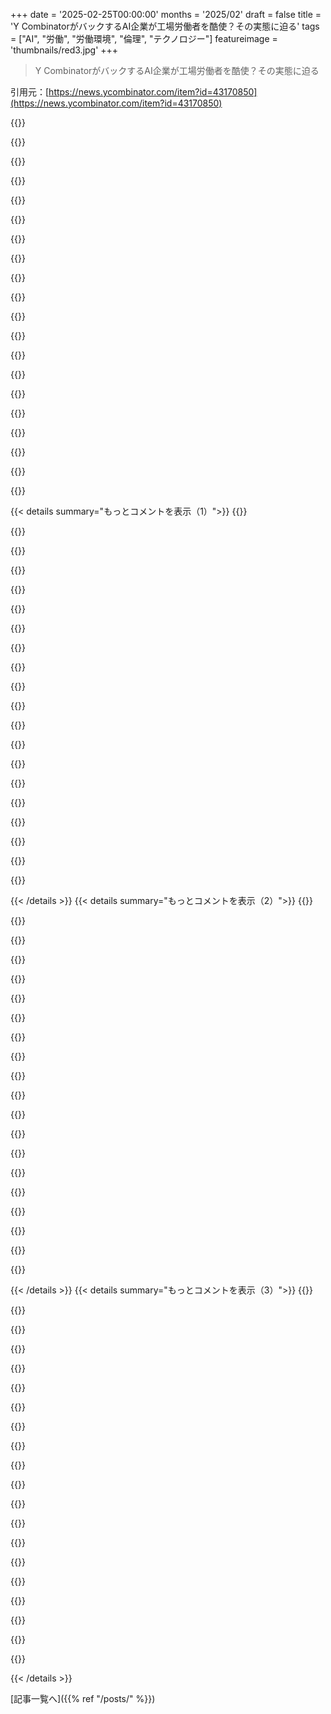+++
date = '2025-02-25T00:00:00'
months = '2025/02'
draft = false
title = 'Y CombinatorがバックするAI企業が工場労働者を酷使？その実態に迫る'
tags = ["AI", "労働", "労働環境", "倫理", "テクノロジー"]
featureimage = 'thumbnails/red3.jpg'
+++

> Y CombinatorがバックするAI企業が工場労働者を酷使？その実態に迫る

引用元：[https://news.ycombinator.com/item?id=43170850](https://news.ycombinator.com/item?id=43170850)

{{<matomeQuote body="手動でフロントページから外された？フラグが付いてないのにもうそこにはないみたいだ。追記: 今は#157だけど、ランキングメカニズムを勘違いしてたかも。" userName="mzajc" createdAt="2025-02-25T16:49:30" color="">}}

{{<matomeQuote body="炎上警報が作動したみたい。モデレーターは触ってないけど、この記事のユーザーフラグは無効になってる。YCやYCスタートアップが関わると、HNのモデレーションは逆に少なくなるんだ。名誉のために過度なモデレーションはしないよ。ただ、通常ならこういうスレッドは重みを下げる慣習があるけど、今回はそのルールに従ったんだ。" userName="dang" createdAt="2025-02-25T16:52:50" color="">}}

{{<matomeQuote body="モデレーションを尊重してる。だからタイトルや投稿の説明を控えめにしたんだ。熱くなるつもりはなかったし、最初のコメントまでこの問題の範囲を知らなかった。私は創業者の言葉やビデオを元にしたオリジナルの調査に基づいて、これを掘り下げてた。" userName="latexr" createdAt="2025-02-25T22:37:49" color="#ff5c5c">}}

{{<matomeQuote body="君がそのタイトルがもっと正確で中立的にできたとは思わないのが、今の問題だ。人々は自分の意見を事実だと思っていて、政治的な傾向が中立的な現実だと思ってる。『abuse』って言葉が問題なんだ。あのひどい動画の中でも暴力はなかった。単に言葉の選び方が拙かっただけ。" userName="mattmaroon" createdAt="2025-02-26T18:21:19" color="">}}

{{<matomeQuote body="失礼ですが、あなたはセマンティクスの間抜けです。大事な点は人類が苦しんでいることだ。" userName="mariconrobot" createdAt="2025-03-05T08:14:51" color="">}}

{{<matomeQuote body="私のコメントを読むこともせず、（皮肉なことに）自分の見解が正しいかのように言わないでくれ。その議論はあなたの投稿よりも前に済んでいて、私もタイトルの問題を認めてる。あなたの意見は憎しみや侮辱を拡散してるだけだよ。" userName="latexr" createdAt="2025-02-27T22:49:34" color="">}}

{{<matomeQuote body="＞『そのフレーズも中立的じゃない; 明らかに非難的だ。』同意する。でも批判的ではない立場は見当たらないし、これはコメントする価値のあることだと思うよ。これは悪いからこそコメントすべきなんだ。" userName="mattmaroon" createdAt="2025-02-28T16:16:25" color="">}}

{{<matomeQuote body="HNはYCやそのスタートアップが関わると、より少なくモデレートするってのは信じる。適度な反応が大事だって理解出来るから。HNのスタンスを明確に示すのも価値があるね。" userName="WarOnPrivacy" createdAt="2025-02-25T18:43:50" color="">}}

{{<matomeQuote body="私は小さな工場を経営してたが、こういうツールは役立つ。人を無理に働かせるのではなく、動作を最適化するためのものだ。残念ながら、ツールよりもその宣伝方法が問題なんだ。ウェブサイトの『誰が働いていて、誰が働いてないかを知る』ってラインは悲しい。" userName="simonbarker87" createdAt="2025-02-25T13:12:12" color="#45d325">}}

{{<matomeQuote body="まさに私の考えだ。もしこれがヨーロッパのデモだったら、作業効率を向上させるためにトレーニングを提供すると言ってるだろうね。インドの工場がどう運営されてるのかは知らないが、西側の視点から見ると非常に不自然に見える。" userName="mrtksn" createdAt="2025-02-26T04:58:29" color="">}}

{{<matomeQuote body="デジタル監視がなくても、同じ服を縫っている人たちの生産性は簡単に追跡できると思う。工場のボトルネックはすぐに分かるし、こういうシステムは逆にひどい労働環境を作るために使われる気がする。選択肢のある人を追い出して、安い人材だけが残る仕組みなんじゃないかな。" userName="devjab" createdAt="2025-02-26T08:33:19" color="">}}

{{<matomeQuote body="この広告は素人っぽくて、極めて悪印象を与える可能性があるのにYCがアドバイスしなかったのが恥ずかしい。製品自体は新しいわけじゃないし、工場のオーナーや管理者次第だと思う。" userName="infecto" createdAt="2025-02-25T13:32:53" color="">}}

{{<matomeQuote body="＞“工場のオーナーや管理者次第だと思う。”<br>道具は目的のために作られるよね。だからこのツールは明らかに工場労働者を締め付けるために作られた。管理者がその目的で使ったからって、製作者は責任逃れはできないよ。" userName="latexr" createdAt="2025-02-25T14:20:55" color="#ff5c5c">}}

{{<matomeQuote body="例えて言うなら、ノーベルのTNTみたいに、もっと正当な目的に使えるソフトウェアだと思うよ。" userName="giantg2" createdAt="2025-02-25T19:08:08" color="">}}

{{<matomeQuote body="＞“このソフトウェアは正当な目的で使える可能性がある。”<br>でも、そもそもそのために設計されたわけじゃないのが問題なんだ。彼らは工場労働者の搾取を目的にこのツールを作ったんだから。" userName="latexr" createdAt="2025-02-25T22:06:45" color="">}}

{{<matomeQuote body="経営陣は高評価のパフォーマーを報酬するためにこのツールを使えるかもしれないね。でも、どう使うかが重要だと思う。" userName="giantg2" createdAt="2025-02-25T22:43:30" color="">}}

{{<matomeQuote body="ノーベルは第一次世界大戦の爆薬の専門家として自分の遺産に悩んでいたけど、今でも科学者に彼の名から賞やお金が授与されるんだよ。" userName="mrguyorama" createdAt="2025-02-25T19:18:28" color="">}}

{{<matomeQuote body="そうそう、それが私の言いたいことだよ。" userName="giantg2" createdAt="2025-02-25T22:41:56" color="">}}

{{<matomeQuote body="あなたの言いたいことは軽視されてるよ。どんな発明もポジティブな利用法よりネガティブな利用法の方が多いんだ。" userName="Apocryphon" createdAt="2025-02-26T10:08:11" color="">}}

{{<matomeQuote body="どうして軽視されるの？TNTは鉱業に安全性をもたらしたし、悪用の方は発明された後に開発されたものだよ。" userName="giantg2" createdAt="2025-02-26T12:30:39" color="">}}

{{< details summary="もっとコメントを表示（1）">}}
{{<matomeQuote body="いや、ダイナマイトと今回の騒動の中心にいるスタートアップのことを言ってたんだ。" userName="Apocryphon" createdAt="2025-02-26T22:34:11" color="">}}

{{<matomeQuote body="動画に映ってたインドの労働文化は上下関係が強く、親のように叱ることも多い。あれはひどい文化だと思うし、なくすべきだね。" userName="carabiner" createdAt="2025-02-25T21:17:05" color="">}}

{{<matomeQuote body="インドの多くの地域ではもっとリラックスした働き方をしている。君が言ってるのは北インドの企業に多い文化だし、その子たちの名前からもそれがわかる。" userName="anukin" createdAt="2025-02-28T03:55:49" color="">}}

{{<matomeQuote body="伝統的なアメリカのテック企業で働いた後にそれを目の当たりにすると、マジでビックリするよ。ストーリーポイントの使い方もいろんな面で異常だし、すごい衝撃だよ。" userName="cruffle_duffle" createdAt="2025-02-26T04:48:02" color="#785bff">}}

{{<matomeQuote body="あの企業が良い働き者を褒める方法としてフレームを考えられたかもしれないけど、実際は低パフォーマンスの人を狙ってる感じが悪いというか、センスがないよね。" userName="ren_engineer" createdAt="2025-02-25T18:12:32" color="">}}

{{<matomeQuote body="ズレてると言ったけど、怒ってる人たちはターゲット顧客じゃない。良い働き者を見つけて褒めようと考えるマネージャーより、働いてない人を見つけたいマネージャーが多いと思う。" userName="soerxpso" createdAt="2025-02-25T19:52:58" color="">}}

{{<matomeQuote body="実際、顧客にとっては素晴らしいフレームだと思う。でも、工場労働者に共感する人の多い公の場でこれを出すのは調子外れだね。" userName="johnnyanmac" createdAt="2025-02-25T18:29:52" color="">}}

{{<matomeQuote body="もしYCの人が見てたら、彼らの応募をレビューするのを手伝うよ。自分は最初に心配を示した者かもしれない。" userName="friendly_chap" createdAt="2025-02-25T13:36:54" color="">}}

{{<matomeQuote body="あんまり詳しくは読んでないし動画も見てないけど、なんか変なものに気づいたっぽいね。ページにはこう書いてあるよ<br>＞”Tell HN: Y Combinator backing AI company to abuse factory workers”ってスレッドは242ポイントもあったのにフロントページから消えたんだ。これはフレームウォーディテクターってソフトのペナルティのせい。運営は何も手を加えてないんだ。YCやYCスタートアップが関わる話の時はあまりモデレーションしないのがウチのルールだから、これにも適用されてる。”" userName="dang" createdAt="2025-02-25T16:22:54" color="#ff5733">}}

{{<matomeQuote body="＞”フェアにやるなら、その情報を追加できるよ。ただ読者は、我々がYCについてネガティブな投稿を悪意をもって検閲してるって思うだろうけど、真実はその逆だ。”<br>それ、確かにやるよ！ホント、あなたとHNにはリスペクトがあるから、これを恨みとか思わないでほしい。責任感が大事だと思うんだ。<br>＞”何か変なものに気づいたっぽいね。”<br>これがよくわからないな。" userName="friendly_chap" createdAt="2025-02-25T19:12:04" color="">}}

{{<matomeQuote body="サンキュー！こういう親切な返事、嬉しいよ。HNをこんなに評価してくれてるのも聞けて感謝だよ。<br>＞”何か変なものに気づいたっぽいね。”<br>あぁ、これは本当に申し訳ないけど、公式のYCの発表ページに載せるべきじゃないもの（この場合動画ね）を見つけたと思う。詳細はあんまり見てないけど、他の人たちの反応からそう感じただけなんだ。" userName="dang" createdAt="2025-02-25T19:46:01" color="">}}

{{<matomeQuote body="信じられないかもしれないけど、創業者はYCパートナーに全てを相談するわけじゃないよ！" userName="mattmaroon" createdAt="2025-02-25T13:37:14" color="">}}

{{<matomeQuote body="＞”信じられないかもしれないけど、全てをパートナーに相談する必要はないって言われてない！”<br>そうだよ、信じられないかもしれないけど、全てをパートナーに相談する必要は言われてないよ！でも、発表に載せる動画くらいは、一回見てから投稿するべきだと思う。スタートアップ文化の批判ではなく、あの動画を見たら本当にクオリティがよくなったのか疑問なんだ。" userName="infecto" createdAt="2025-02-25T13:52:01" color="">}}

{{<matomeQuote body="落ちてないと思うよ、ただプレスリリースを再投稿してるだけで、99.9%は特に面白くないものだよ。" userName="mattmaroon" createdAt="2025-02-25T16:36:34" color="">}}

{{<matomeQuote body="それでも、プレスリリース動画を誰も見なかったのか疑問だね。ちゃんと内容をレビューせずにゴミみたいなプレスリリースを投稿するか、もしくは（もっと悪いのは）複数の人が本当に問題ないと思ってる。" userName="biker142541" createdAt="2025-02-25T18:29:53" color="">}}

{{<matomeQuote body="私は最初だと思う。あれが本当に問題があるとは思わない。HNの反応的な政治傾向がPGの最後のエッセイに対する反応を見ればわかるけど、あの動画は超ひどい撮影だよ。動画を見てこのスレッドのタイトルにたどり着く人は極端だと思う。”" userName="mattmaroon" createdAt="2025-02-26T00:56:06" color="">}}

{{<matomeQuote body="確かにそうだけど、これは@ycombinatorのXアカウントに”ローンチおめでとう！”メッセージと一緒に投稿されて、今削除されてるんだよね。" userName="stetrain" createdAt="2025-02-25T13:57:14" color="">}}

{{<matomeQuote body="正直言って、そんなに変なことじゃないよ。10個/時を基準に仕事を依頼して、他の人がそれを達成してるのに1人だけが1個/時しかできなかったら、その人はその仕事をするべきじゃないと思ってる。逆に広告動画には文句を言うべきで、個人と会話をしてるのに称賛しつつ、非人間的な反応をする動画になってた。製品自体は問題ないけど、動画はヤバい。" userName="2099miles" createdAt="2025-02-25T12:58:11" color="#45d325">}}

{{<matomeQuote body="”これは明らかに、仕事の約1/10しかしてない人をただ叱り付けるためだけに使われるって？それとも、AIで常に監視されて、実際の労働環境で不当な基準で怒鳴られるための道具になるってこと？“" userName="trunch" createdAt="2025-02-25T13:13:17" color="#ff5c5c">}}

{{<matomeQuote body="”工場の観点から見ても、愚かだよね。うちの工場では、時間調査をして何を学んだかというと、主に機能不全の高齢者が多かったんだ。ほかに残る人がいないから。18歳の新人もいるけど、仕事を理解してない子が多い。“" userName="_DeadFred_" createdAt="2025-02-25T21:09:20" color="">}}


{{< /details >}}
{{< details summary="もっとコメントを表示（2）">}}
{{<matomeQuote body="”高パフォーマンスの人をretainできてないの？何か具体的に改善方法を試してないの？AIをエグゼクティブのパフォーマンス監視に使うのは、面白い社会実験になるかも。“" userName="tmpz22" createdAt="2025-02-26T04:45:21" color="">}}

{{<matomeQuote body="”このツールが人をマイクロマネジメントしたり、従業員を虐待する助けになるって本気で思ってる？もともとその傾向があったんじゃない？実際に価値があるツールもあるから、実装次第だよ。“" userName="infecto" createdAt="2025-02-25T13:35:23" color="#45d325">}}

{{<matomeQuote body="”その道具が手を貸すっていうのは、確かにそうかも。でも、労働者の虐待を倫理的に助長するべきじゃない。マーケティングの視点で誰が手を伸ばすかを考えるべき。“" userName="johnnyanmac" createdAt="2025-02-25T18:48:11" color="">}}

{{<matomeQuote body="”確かに虐待は前からあったかもしれないけど、さらに悪化するだけ。悪い条件に対する正しい倫理的な対応は、”条件を改善すること”であって、”悪化させること”ではない。“" userName="latexr" createdAt="2025-02-25T14:23:46" color="#ff5733">}}

{{<matomeQuote body="”絶対に、マイクロマネジメントや虐待に使われると思う。それが既に存在しているから、そういう道具で Amplify されるのは分かる。“" userName="rimbo789" createdAt="2025-02-25T14:18:52" color="#45d325">}}

{{<matomeQuote body="”ほぼ全てのインセンティブが、マイクロマネジメントや虐待を促すものだよ。摩擦を減らすことで、その行為が増える。“" userName="BriggyDwiggs42" createdAt="2025-02-26T16:11:45" color="#ff33a1">}}

{{<matomeQuote body="”想像してみて。企業がO365を購入して、そのライセンスを終わらせるのをためらう。苦境に立つマネージャーを残さざるを得ない条件にいると、労働者にどう影響すると思う？。“" userName="pluto_modadic" createdAt="2025-02-25T16:43:21" color="">}}

{{<matomeQuote body="”もしかしたら、実装には従業員の名前を表示するオプションを含めることができるかも。“" userName="mjmsmith" createdAt="2025-02-25T18:46:37" color="">}}

{{<matomeQuote body="マネージャーはその下で働いてる奴がパフォーマンス悪いことに気づいて、理由を理解するべきじゃない？たぶんそのマネージャーこそその仕事に向いてないんじゃないの？" userName="fvdessen" createdAt="2025-02-25T13:15:44" color="">}}

{{<matomeQuote body="それを管理するために、1人ずつの目の前で監視するか、チーム全体のパフォーマンスを集めてるんだよね。どちらにも欠点があるけど、マネージャーは常に個人の数字を上げたいっていうのが問題なんだ。これが続くと新しい基準になって、より多くを求められるようになるんだ。信頼が揺らぐのも納得だよね。" userName="hnthrow90348765" createdAt="2025-02-25T13:23:32" color="#785bff">}}

{{<matomeQuote body="でも、これが実行されると彼らのストレスホルモンが増えるって創業者たちは言ってるよね。" userName="neofrommatrix" createdAt="2025-02-26T07:10:33" color="">}}

{{<matomeQuote body="まあ、いくつかの国の労働法では、マネージャーがデスクの後ろに立つのはいいけど、機械が監視するのはダメって書かれてるよね。" userName="froh" createdAt="2025-02-25T13:27:42" color="">}}

{{<matomeQuote body="ほんと、規模の問題だよね。マネージャーは毎日ずっと君の後ろに立つことはできない。でも、AIはそれができるんだ。" userName="sarchertech" createdAt="2025-02-25T14:02:56" color="#785bff">}}

{{<matomeQuote body="＞このこと自体はそんなにおかしくないよ。パフォーマンス管理の普通の方法だよね。製品自体は驚くほどではないけど、動画は驚きだよ。こういうのが始まりなんだ。正当な解決策を狂った人たちが使うようになったら、こうなる。" userName="ignoramous" createdAt="2025-02-25T13:01:46" color="">}}

{{<matomeQuote body="我々はテイラー主義の狭い視野からはもう脱却してると思う。これはプロセスを改善するための道具じゃなくて、従業員を追い込むためのものだね。能力に合った仕事を与えるのではなく、ただ赤い評価と悪い数字を与えるだけなんだ。" userName="ouraf" createdAt="2025-02-26T01:48:43" color="#785bff">}}

{{<matomeQuote body="続けて愚痴ると、労働者を測るのはいいんだけど、平均より10倍悪い奴と比較するのは良い。でも、0.01％の差で労働者を比較するのは愚かで非人道的だよ。" userName="2099miles" createdAt="2025-02-25T13:00:43" color="">}}

{{<matomeQuote body="そうだね、でも多くのビジネスオーナーやマネージャーは愚かで非人道的なんだ。" userName="yogurt-male" createdAt="2025-02-25T13:29:28" color="">}}

{{<matomeQuote body="うん。俺もティーンのときにディーラーで新車の整備をしたことあるんだけど、1日あたりの車両数を聞かれるのは全然オッケーだった。でも、作業ごとに出退勤を記録させられるのは本当に嫌だった。" userName="Brendinooo" createdAt="2025-02-25T17:15:30" color="">}}

{{<matomeQuote body="インドの労働文化って普通だよね。多くの場合、工場労働者はマネージャーとは違うカーストの人たちって予想できるし。" userName="carabiner" createdAt="2025-02-26T02:27:59" color="">}}

{{<matomeQuote body="このAIが他の業界、例えばプログラミングに使われるのはいいの？それで大丈夫なの？" userName="bargainbin" createdAt="2025-02-25T13:39:19" color="">}}


{{< /details >}}
{{< details summary="もっとコメントを表示（3）">}}
{{<matomeQuote body="この製品はダメだと思う。人間の尊厳を最優先にすべきで、AIで監視された環境に人を閉じ込めるなんておかしいよ。もし誰かがサボってるんじゃないか心配なら、監視役を雇って従業員と話すべきだ。AIを介して無機質に接するのは非人道的だよ。子供たちの授業をカメラとAIで代替するなんて考えたら、狂ってる。大人だって愛されて育つべきなんだから。" userName="oulipo" createdAt="2025-02-25T13:32:48" color="#785bff">}}

{{<matomeQuote body="教育課程はまさに今こうして開発されてるよね。AIが基準に基づいて授業計画を生成して教師が教材を入力すると、AIがクイズや採点をする。教育業界はこのAIの管理層をあまり疑わずに受け入れてるけど、学生にはストレスがかかるばかり。" userName="fat_cantor" createdAt="2025-02-25T14:04:14" color="">}}

{{<matomeQuote body="教育を仕事の訓練や価値生産の視点からしか見れないなら、生徒の体験には興味を持たないよね。学生の苦しみを金銭的に測ることなんてできるの？同じ態度がどこでも使われてるけど、子供たちに対しては特に残酷だよ。" userName="BriggyDwiggs42" createdAt="2025-02-26T16:17:17" color="#ff33a1">}}

{{<matomeQuote body="お前が工場で働いたことないのは明らかで、CSの卒業生並みに共感力がないね。こういう考えが嫌いなんだ、資本主義に。工場で働いたことあるけど、こんなパフォーマンス測定なんて必要ないよ。マネージャーがしっかり管理するから。もっと工場労働者に圧力をかけるのは非人道的な資本主義の典型だ。次はロボットのムチを使うのか？まるで奴隷だよ。" userName="kissgyorgy" createdAt="2025-02-25T13:27:12" color="#ff5733">}}

{{<matomeQuote body="この種の個人を追跡するソフトウェアを作るなら、最初に名前を入れて欲しいよね。監視者が「番号17」とか言って始めるのは嫌だ。自分のアイデンティティが数字に貶められた状態で怒鳴られるなんて、普通の人にはひどいと思わないのかな？" userName="Brendinooo" createdAt="2025-02-25T17:12:57" color="">}}

{{<matomeQuote body="10倍の差を探してどうするつもりなんだか、これの本来の使い方じゃないって分かってるでしょ。この技術が普及すると、Amazonのボトルにおしっこみたいな状況が生まれる。特に超裕福なビジネスオーナーの倫理に期待するのが、本当に驚きだよ。" userName="yogurt-male" createdAt="2025-02-25T13:28:23" color="">}}

{{<matomeQuote body="理想的だけど、実際には私たちが道具を使うよりも、その使い方を制御する方が多い。全体的に早い段階での変更に対しての制御が多いんだ。少しは制御できるけど、実際には難しいよね。" userName="happytoexplain" createdAt="2025-02-25T18:29:03" color="">}}

{{<matomeQuote body="お前の例は理にかなってるけど、現実的じゃない。この種のツールは、9.8アイテムを作った労働者を脅すために使われるだけだ。これが、Amazonの配達員がトラックの中でおしっこする羽目になった理由。" userName="pera" createdAt="2025-02-25T13:28:28" color="#45d325">}}

{{<matomeQuote body="シフト中に32.8秒もトイレに行ってたって、平均より1.3秒長いからボーナス減らすよ。お客様第一だしね！今週はトイレのタイミングが良くなったから、Kindleのクレジットあげるよ。お客様が最優先！" userName="solardev" createdAt="2025-02-25T14:12:51" color="">}}

{{<matomeQuote body="Mannaを現実にしようとする起業家が止まってほしい。これはディストピアなんだから、作るのはやめて！" userName="ryandrake" createdAt="2025-02-25T17:01:06" color="#ff33a1">}}

{{<matomeQuote body="面白い話、ありがとう！こうなるのは避けられないね…Elon Muskみたいな人たちにはぴったりだろうね。1％のためには豪華な生活、残りの99％は自動化された奴隷労働だ。" userName="solardev" createdAt="2025-02-25T19:58:53" color="">}}

{{<matomeQuote body="映画『Elysium』みたいだね。宇宙ステーションなしの。ただ、ディストピアを実現しようとするのが、技術者たちの奇妙な道徳的義務みたいなんだ。彼らは1％側に自分がいると思ってるのかも。" userName="ryandrake" createdAt="2025-02-25T20:25:20" color="">}}

{{<matomeQuote body="階層的な社会システムがある限り、90％の人を踏み台にして10％に入ろうとする人は必ずいる。その中には多くの技術者がいるよ。残念ながら、倫理や社会的な善意で知られてるわけじゃない。" userName="solardev" createdAt="2025-02-26T00:53:52" color="">}}

{{<matomeQuote body="これがディストピアなのか、未熟な創業者が悪いマーケティングをしただけかもね。反復作業なら、パフォーマンスを追跡するのは必ずしも虐待じゃないかも。ボトルネックの監視は悪くない。" userName="solumos" createdAt="2025-02-25T13:16:27" color="">}}

{{<matomeQuote body="もしかして、人のリアルタイムパフォーマンス監視も間違ってるのかも？管理がコミットや速度を追うなら、もっと良い職を探した方がいいよ。この市場なら簡単だ。" userName="raxxorraxor" createdAt="2025-02-26T09:52:30" color="">}}

{{<matomeQuote body="＞もし管理がコミットや速度を追うなら、もっと良い職を探せ。" userName="ukuina" createdAt="2025-02-26T15:37:07" color="">}}

{{<matomeQuote body="LOCも追跡するけど、それが悪い指標だと学んだ人が多い。速度もそれに近い。ただの数字だよ。大事なのは目標に対して進捗を追うことだ。" userName="raxxorraxor" createdAt="2025-02-26T16:50:09" color="">}}

{{<matomeQuote body="マーケティングを変えれば、管理者がそのまま使わなくなるってわけじゃないよ。" userName="black_puppydog" createdAt="2025-02-25T13:23:27" color="">}}

{{<matomeQuote body="善意でのコメントだと仮定すると、今のところあまり使われてないと思う。もっとマーケティングを工夫して、マネージャーがこのツールを使ってスタッフを叱るんじゃなくて支援できる方法を示せばいいんじゃないかな。" userName="solumos" createdAt="2025-02-25T21:00:19" color="">}}

{{<matomeQuote body="この製品は、製造ラインのボトleneckを監視してピークアウトプットを維持するためのツールとして売り出すべきだと思う。これは合理的な要望だし、マイクロサービスの監視とは変わらない。ただ、作った動画で一人の従業員を叱責するのは全然受け入れられない。人事評価はもっと人間的な共感が必要なのに。この創業者たちは（YCはこれを承認したのか？）そのへんが足りないよ。" userName="astonex" createdAt="2025-02-25T13:30:02" color="">}}


{{< /details >}}


[記事一覧へ]({{% ref "/posts/" %}})
